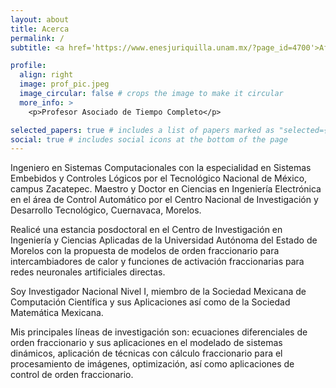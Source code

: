 ```yaml
---
layout: about
title: Acerca
permalink: /
subtitle: <a href='https://www.enesjuriquilla.unam.mx/?page_id=4700'>Afiliación</a> Escuela Nacional de Estudios Superiores Unidad Juriquilla

profile:
  align: right
  image: prof_pic.jpeg
  image_circular: false # crops the image to make it circular
  more_info: >
    <p>Profesor Asociado de Tiempo Completo</p>

selected_papers: true # includes a list of papers marked as "selected={true}"
social: true # includes social icons at the bottom of the page
---
```


Ingeniero en Sistemas Computacionales con la especialidad en Sistemas Embebidos y Controles Lógicos por el Tecnológico Nacional de México, campus Zacatepec. Maestro y Doctor en Ciencias en Ingeniería Electrónica en el área de Control Automático por el Centro Nacional de Investigación y Desarrollo Tecnológico, Cuernavaca, Morelos.

Realicé una estancia posdoctoral en el Centro de Investigación en Ingeniería y Ciencias Aplicadas de la Universidad Autónoma del Estado de Morelos con la propuesta de modelos de orden fraccionario para intercambiadores de calor y funciones de activación fraccionarias para redes neuronales artificiales directas.

Soy Investigador Nacional Nivel I, miembro de la Sociedad Mexicana de Computación Científica y sus Aplicaciones así como de la Sociedad Matemática Mexicana.

Mis principales líneas de investigación son: ecuaciones diferenciales de orden fraccionario y sus aplicaciones en el modelado de sistemas dinámicos, aplicación de técnicas con cálculo fraccionario para el procesamiento de imágenes, optimización, así como aplicaciones de control de orden fraccionario.
